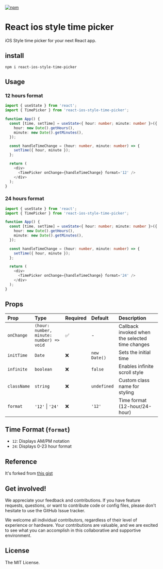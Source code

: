 [![npm](https://img.shields.io/npm/v/react-ios-style-time-picker)](https://www.npmjs.com/package/react-ios-style-time-picker)

# React ios style time picker

iOS Style time picker for your next React app.

## install

```
npm i react-ios-style-time-picker
```

## Usage

### 12 hours format

```ts
import { useState } from 'react';
import { TimePicker } from 'react-ios-style-time-picker';

function App() {
  const [time, setTime] = useState<{ hour: number; minute: number }>({
    hour: new Date().getHours(),
    minute: new Date().getMinutes(),
  });

  const handleTimeChange = (hour: number, minute: number) => {
    setTime({ hour, minute });
  };

  return (
    <div>
      <TimePicker onChange={handleTimeChange} format='12' />
    </div>
  );
}
```

### 24 hours format

```ts
import { useState } from 'react';
import { TimePicker } from 'react-ios-style-time-picker';

function App() {
  const [time, setTime] = useState<{ hour: number; minute: number }>({
    hour: new Date().getHours(),
    minute: new Date().getMinutes(),
  });

  const handleTimeChange = (hour: number, minute: number) => {
    setTime({ hour, minute });
  };

  return (
    <div>
      <TimePicker onChange={handleTimeChange} format='24' />
    </div>
  );
}
```

## Props

| Prop        | Type                                     | Required | Default      | Description                                     |
| :---------- | :--------------------------------------- | :------- | :----------- | :---------------------------------------------- |
| `onChange`  | `(hour: number, minute: number) => void` | ✅       | -            | Callback invoked when the selected time changes |
| `initTime`  | `Date`                                   | ❌       | `new Date()` | Sets the initial time                           |
| `infinite`  | `boolean`                                | ❌       | `false`      | Enables infinite scroll style                   |
| `className` | `string`                                 | ❌       | `undefined`  | Custom class name for styling                   |
| `format`    | `'12'` \| `'24'`                         | ❌       | `'12'`       | Time format (12-hour/24-hour)                   |

## Time Format (`format`)

- `12`: Displays AM/PM notation
- `24`: Displays 0-23 hour format

## Reference

It's forked from [this gist](https://gist.github.com/wjpeters/876a8fe4040a2bb4b4eb28d2270620a5)

## Get involved!

We appreciate your feedback and contributions. If you have feature requests, questions, or want to contribute code or config files, please don't hesitate to use the GitHub Issue tracker.

We welcome all individual contributors, regardless of their level of experience or hardware. Your contributions are valuable, and we are excited to see what you can accomplish in this collaborative and supportive environment.

## License

The MIT License.

